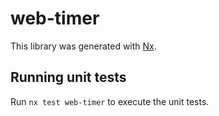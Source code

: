# web-timer

This library was generated with [Nx](https://nx.dev).

## Running unit tests

Run `nx test web-timer` to execute the unit tests.
